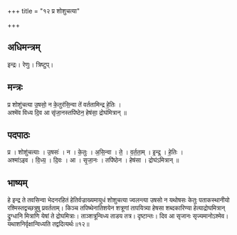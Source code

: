 +++
title = "१२ प्र शोशुचत्या"

+++
## अधिमन्त्रम्
इन्द्रः। रेणुः। त्रिष्टुप्।

## मन्त्रः
प्र शोशु॑चत्या उ॒षसो॒ न के॒तुर॑सि॒न्वा ते॑ वर्ततामिन्द्र हे॒तिः ।  
अश्मे॑व विध्य दि॒व आ सृ॑जा॒नस्तपि॑ष्ठेन॒ हेष॑सा॒ द्रोघ॑मित्रान् ॥

## पदपाठः
प्र । शोशु॑चत्याः । उ॒षसः॑ । न । के॒तुः । अ॒सि॒न्वा । ते॒ । व॒र्त॒ता॒म् । इ॒न्द्र॒ । हे॒तिः ।  
अश्मा॑ऽइव । वि॒ध्य॒ । दि॒वः । आ । सृ॒जा॒नः । तपि॑ष्ठेन । हेष॑सा । द्रोघ॑ऽमित्रान् ॥

## भाष्यम्
हे इन्द्र ते तवसिन्वा भेदनरहितं हेतिर्वज्राख्यमायुधं शोशुचत्या ज्वलन्त्या उषसो न यथोषसः केतुः पताकस्थानीयो रश्मिस्तद्वच्छत्रुषु प्रवर्तताम्। किञ्च तपिष्थेनातिशयेन शत्रूणां तापयित्र्या हेषसा शब्दकारिण्या हेत्याद्रोघमित्रान् द्रुग्धानि मित्राणि येषां ते द्रोघमित्राः। ताञ्शत्रून्विध्य ताडय तत्र। दृष्टान्तः। दिव आ सृजानः सृज्यमानोऽश्मेव। यथाशनिर्वृक्षान्विध्यति तद्वदित्यर्थः॥१२॥